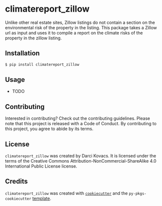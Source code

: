 # climatereport_zillow

Unlike other real estate sites, Zillow listings do not contain a section on the environmental risk of the property in the listing. This package takes a Zillow url as input and uses it to compile a report on the climate risks of the property in the zillow listing. 

## Installation

```bash
$ pip install climatereport_zillow
```

## Usage

- TODO

## Contributing

Interested in contributing? Check out the contributing guidelines. Please note that this project is released with a Code of Conduct. By contributing to this project, you agree to abide by its terms.

## License

`climatereport_zillow` was created by Darci Kovacs. It is licensed under the terms of the Creative Commons Attribution-NonCommercial-ShareAlike 4.0 International Public License
 license. 

## Credits

`climatereport_zillow` was created with [`cookiecutter`](https://cookiecutter.readthedocs.io/en/latest/) and the `py-pkgs-cookiecutter` [template](https://github.com/py-pkgs/py-pkgs-cookiecutter).
